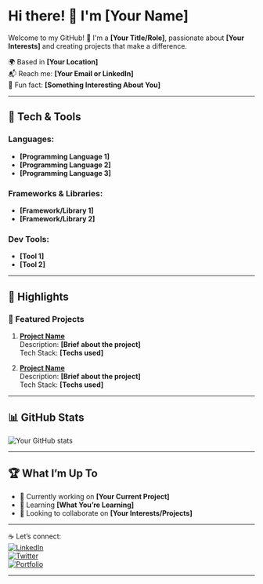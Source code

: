 # Hi there! 👋 I'm [Your Name]  

Welcome to my GitHub! 🚀 I'm a **[Your Title/Role]**, passionate about **[Your Interests]** and creating projects that make a difference.  

🌍 Based in **[Your Location]**  
📬 Reach me: **[Your Email or LinkedIn]**  
🧩 Fun fact: **[Something Interesting About You]**  

---

## 🔧 Tech & Tools  
### Languages:  
- **[Programming Language 1]**  
- **[Programming Language 2]**  
- **[Programming Language 3]**  

### Frameworks & Libraries:  
- **[Framework/Library 1]**  
- **[Framework/Library 2]**  

### Dev Tools:  
- **[Tool 1]**  
- **[Tool 2]**  

---

## 🌟 Highlights  
### 🚀 Featured Projects  
1. **[Project Name](#)**  
   Description: **[Brief about the project]**  
   Tech Stack: **[Techs used]**  

2. **[Project Name](#)**  
   Description: **[Brief about the project]**  
   Tech Stack: **[Techs used]**  

---

## 📊 GitHub Stats  
![Your GitHub stats](https://github-readme-stats.vercel.app/api?username=yourusername&show_icons=true&theme=radical)  

---

## 🏆 What I’m Up To  
- 🔭 Currently working on **[Your Current Project]**  
- 🌱 Learning **[What You’re Learning]**  
- 🤝 Looking to collaborate on **[Your Interests/Projects]**  

---

☕ Let’s connect:  
[![LinkedIn](https://img.shields.io/badge/LinkedIn-Connect-blue)](https://linkedin.com/in/yourprofile)  
[![Twitter](https://img.shields.io/badge/Twitter-Follow-blue)](https://twitter.com/yourusername)  
[![Portfolio](https://img.shields.io/badge/Portfolio-Visit-lightgrey)](https://yourportfolio.com)  

---
